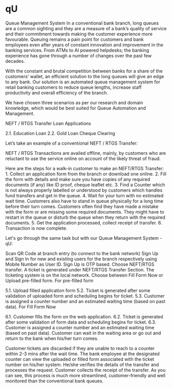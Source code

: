 # qU
Queue Management System
In a conventional bank branch, long queues are a common sighting and they are a measure of a bank’s quality of service and their commitment towards making the customer experience more favourable. Queuing remains a pain point for customers and bank employees even after years of constant innovation and improvement in the banking services. From ATMs to AI powered helpdesks; the banking experience has gone through a number of changes over the past few decades.

With the constant and brutal competition between banks for a share of the customers’ wallet, an efficient solution to the long queues will give an edge to any bank. Our solution is an automated queue management system for retail banking customers to reduce queue lengths, increase staff productivity and overall efficiency of the branch.

We have chosen three scenarios as per our research and domain knowledge, which would be best suited for Queue Automation and Management.

NEFT / RTGS Transfer
Loan Applications

2.1. Education Loan
2.2. Gold Loan
Cheque Clearing

Let’s take an example of a conventional NEFT / RTGS Transfer:

NEFT / RTGS Transactions are availed offline, mainly, by customers who are reluctant to use the service online on account of the likely threat of fraud.

Here are the steps for a walk-in customer to make an NEFT/RTGS Transfer: 1. Collect an application form from the branch or download one online. 2. Fill the form with details and make sure you have copies of any required documents (if any) like ID proof, cheque leaflet etc. 3. Find a Counter which is not always properly labelled or understood by customers which handles fund transfers and get in the queue. 4. Wait for your turn with no estimated wait time. Customers also have to stand in queue physically for a long time before their turn comes. Customers often find they have made a mistake with the form or are missing some required documents. They might have to restart in the queue or disturb the queue when they return with the required documents. 5. Get the application processed, collect receipt of transfer. 6. Transaction is now complete.

Let's go through the same task but with our Queue Management System - qU:

Scan QR Code at branch entry (to connect to the bank network)
Sign Up and Sign In for new and existing users for the branch respectively using Mobile Number as User ID. Sign Up is OTP based.
Choose NEFT/RTGS transfer. A ticket is generated under NEFT/RTGS Transfer Section. The ticketing system is on the local network.
Choose between Fill Form Now or Upload pre-filled form.
For pre-filled form

5.1. Upload filled application form
5.2. Ticket is generated after some validation of uploaded form and scheduling begins for ticket.
5.3. Customer is assigned a counter number and an estimated waiting time (based on past data).
For Fill Form Now

6.1. Customer fills the form on the web application. 
6.2. Ticket is generated after some validation of form data and scheduling begins for ticket.
6.3. Customer is assigned a counter number and an estimated waiting time (based on past data).
Customer can wait in the waiting area or go out and return to the bank when his/her turn comes.

Customer tickets are discarded if they are unable to reach to a counter within 2-3 mins after the wait time.
The bank employee at the designated counter can view the uploaded or filled form associated with the ticket number on his/her system. He/she verifies the details of the transfer and processes the request.
Customer collects the receipt of the transfer.
As you can see, this process is much more streamlined, customer-friendly and well monitored than the conventional bank queues.
